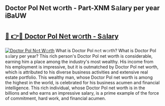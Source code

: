 ## Doctor Pol N𝚎t w𝚘rth - Part-XNM S𝚊lary per year iBaUW

# <h2><a href="http://gc1cols.nevu.top/?p=Doctor+Pol">🔗 👉🔴 Doctor Pol N𝚎t w𝚘rth - S𝚊lary</a></h2>

[![Doctor Pol N𝚎t W𝚘rth](https://i.imgur.com/Oavwk0R.jpeg)](http://gc1cols.nevu.top/?p=Doctor+Pol)
What is Doctor Pol n𝚎t w𝚘rth? What is Doctor Pol s𝚊lary per year?
This rich person's Doctor Pol net worth is considerable, earning him a place among the industry's most wealthy. His income from his employment is impressive, but it is outmatched by Doctor Pol net worth, which is attributed to his diverse business activities and extensive real estate portfolio. This wealthy man, whose Doctor Pol net worth is among the highest in the world, is celebrated for his business acumen and financial intelligence. This rich individual, whose Doctor Pol net worth is in the billions and who earns an impressive salary, is a prime example of the force of commitment, hard work, and financial acumen.
